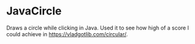 # JavaCircle
Draws a circle while clicking in Java. Used it to see how high of a score I could achieve in https://vladgotlib.com/circular/.
